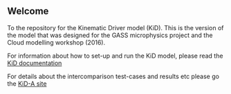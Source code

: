 ## Welcome

To the repository for the Kinematic Driver model (KiD). This is the version of the model that was designed for the GASS microphysics project and the Cloud modelling workshop (2016).

For information about how to set-up and run the KiD model, please read the [KiD documentation](https://github.com/Adehill/KiD-A/blob/master/docs/KiD_2.3.2625.pdf)

For details about the intercomparison test-cases and results etc please go the [KiD-A site](https://adehill.github.io/KiD-A/)


